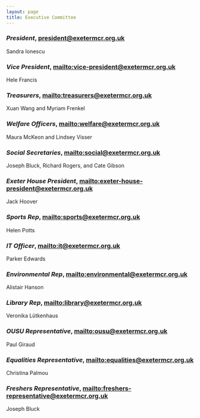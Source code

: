 ```yaml
---
layout: page
title: Executive Committee
---
```

### *President*, <president@exetermcr.org.uk>

Sandra Ionescu

### *Vice President*, <mailto:vice-president@exetermcr.org.uk>

Hele Francis

### *Treasurers*, <mailto:treasurers@exetermcr.org.uk>

Xuan Wang and Myriam Frenkel

### *Welfare Officers*, <mailto:welfare@exetermcr.org.uk>

Maura McKeon and Lindsey Visser

### *Social Secretaries*, <mailto:social@exetermcr.org.uk>

Joseph Bluck, Richard Rogers, and Cate Gibson

### *Exeter House President*, <mailto:exeter-house-president@exetermcr.org.uk>

Jack Hoover

### *Sports Rep*, <mailto:sports@exetermcr.org.uk>

Helen Potts

### *IT Officer*, <mailto:it@exetermcr.org.uk>

Parker Edwards

### *Environmental Rep*, <mailto:environmental@exetermcr.org.uk>

Alistair Hanson

### *Library Rep*, <mailto:library@exetermcr.org.uk>

Veronika Lütkenhaus

### *OUSU Representative*, <mailto:ousu@exetermcr.org.uk>

Paul Giraud

### *Equalities Representative*, <mailto:equalities@exetermcr.org.uk>

Christina Palmou

### *Freshers Representative*, <mailto:freshers-representative@exetermcr.org.uk>

Joseph Bluck

